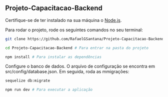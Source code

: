 ## Projeto-Capacitacao-Backend

Certifique-se de ter instalado na sua máquina o [Node.js](https://nodejs.org/en/).

Para rodar o projeto, rode os seguintes comandos no seu terminal:
```bash
git clone https://github.com/RafaelGSantana/Projeto-Capacitacao-Backend.git # Para clonar o repositório 

cd Projeto-Capacitacao-Backend # Para entrar na pasta do projeto

npm install # Para instalar as dependências
```
Configure o banco de dados. O arquivo de configuração se encontra em src/config/database.json. Em seguida, roda as mmigrações:
```bash
sequelize db:migrate

npm run dev # Para executar a aplicação
```

